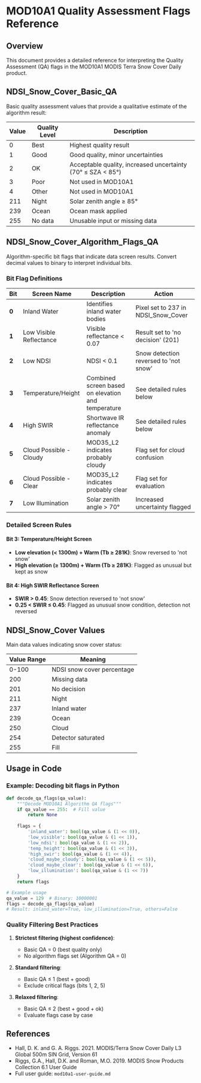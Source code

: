 # MOD10A1 Quality Assessment Flags Reference

## Overview
This document provides a detailed reference for interpreting the Quality Assessment (QA) flags in the MOD10A1 MODIS Terra Snow Cover Daily product.

## NDSI_Snow_Cover_Basic_QA

Basic quality assessment values that provide a qualitative estimate of the algorithm result:

| Value | Quality Level | Description |
|-------|--------------|-------------|
| 0 | Best | Highest quality result |
| 1 | Good | Good quality, minor uncertainties |
| 2 | OK | Acceptable quality, increased uncertainty (70° ≤ SZA < 85°) |
| 3 | Poor | Not used in MOD10A1 |
| 4 | Other | Not used in MOD10A1 |
| 211 | Night | Solar zenith angle ≥ 85° |
| 239 | Ocean | Ocean mask applied |
| 255 | No data | Unusable input or missing data |

## NDSI_Snow_Cover_Algorithm_Flags_QA

Algorithm-specific bit flags that indicate data screen results. Convert decimal values to binary to interpret individual bits.

### Bit Flag Definitions

| Bit | Screen Name | Description | Action |
|-----|------------|-------------|--------|
| **0** | Inland Water | Identifies inland water bodies | Pixel set to 237 in NDSI_Snow_Cover |
| **1** | Low Visible Reflectance | Visible reflectance < 0.07 | Result set to 'no decision' (201) |
| **2** | Low NDSI | NDSI < 0.1 | Snow detection reversed to 'not snow' |
| **3** | Temperature/Height | Combined screen based on elevation and temperature | See detailed rules below |
| **4** | High SWIR | Shortwave IR reflectance anomaly | See detailed rules below |
| **5** | Cloud Possible - Cloudy | MOD35_L2 indicates probably cloudy | Flag set for cloud confusion |
| **6** | Cloud Possible - Clear | MOD35_L2 indicates probably clear | Flag set for evaluation |
| **7** | Low Illumination | Solar zenith angle > 70° | Increased uncertainty flagged |

### Detailed Screen Rules

#### Bit 3: Temperature/Height Screen
- **Low elevation (< 1300m) + Warm (Tb ≥ 281K)**: Snow reversed to 'not snow'
- **High elevation (≥ 1300m) + Warm (Tb ≥ 281K)**: Flagged as unusual but kept as snow

#### Bit 4: High SWIR Reflectance Screen
- **SWIR > 0.45**: Snow detection reversed to 'not snow'
- **0.25 < SWIR ≤ 0.45**: Flagged as unusual snow condition, detection not reversed

## NDSI_Snow_Cover Values

Main data values indicating snow cover status:

| Value Range | Meaning |
|-------------|---------|
| 0-100 | NDSI snow cover percentage |
| 200 | Missing data |
| 201 | No decision |
| 211 | Night |
| 237 | Inland water |
| 239 | Ocean |
| 250 | Cloud |
| 254 | Detector saturated |
| 255 | Fill |

## Usage in Code

### Example: Decoding bit flags in Python

```python
def decode_qa_flags(qa_value):
    """Decode MOD10A1 Algorithm QA flags"""
    if qa_value == 255:  # Fill value
        return None
    
    flags = {
        'inland_water': bool(qa_value & (1 << 0)),
        'low_visible': bool(qa_value & (1 << 1)),
        'low_ndsi': bool(qa_value & (1 << 2)),
        'temp_height': bool(qa_value & (1 << 3)),
        'high_swir': bool(qa_value & (1 << 4)),
        'cloud_maybe_cloudy': bool(qa_value & (1 << 5)),
        'cloud_maybe_clear': bool(qa_value & (1 << 6)),
        'low_illumination': bool(qa_value & (1 << 7))
    }
    return flags

# Example usage
qa_value = 129  # Binary: 10000001
flags = decode_qa_flags(qa_value)
# Result: inland_water=True, low_illumination=True, others=False
```

### Quality Filtering Best Practices

1. **Strictest filtering (highest confidence)**:
   - Basic QA = 0 (best quality only)
   - No algorithm flags set (Algorithm QA = 0)

2. **Standard filtering**:
   - Basic QA ≤ 1 (best + good)
   - Exclude critical flags (bits 1, 2, 5)

3. **Relaxed filtering**:
   - Basic QA ≤ 2 (best + good + ok)
   - Evaluate flags case by case

## References

- Hall, D. K. and G. A. Riggs. 2021. MODIS/Terra Snow Cover Daily L3 Global 500m SIN Grid, Version 61
- Riggs, G.A., Hall, D.K. and Roman, M.O. 2019. MODIS Snow Products Collection 6.1 User Guide
- Full user guide: `mod10a1-user-guide.md`